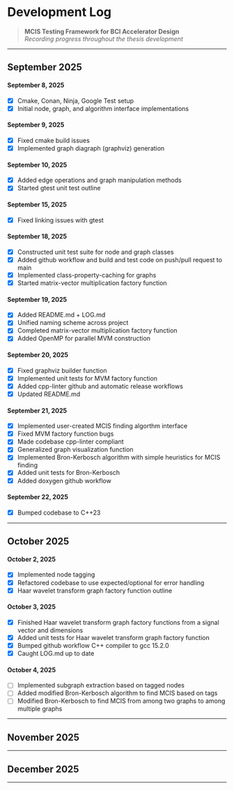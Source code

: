 # Development Log

> **MCIS Testing Framework for BCI Accelerator Design**\
> _Recording progress throughout the thesis development_

---

## September 2025

#### September 8, 2025

- [x] Cmake, Conan, Ninja, Google Test setup
- [x] Initial node, graph, and algorithm interface implementations

#### September 9, 2025

- [x] Fixed cmake build issues
- [x] Implemented graph diagraph (graphviz) generation

#### September 10, 2025

- [x] Added edge operations and graph manipulation methods
- [x] Started gtest unit test outline

#### September 15, 2025

- [x] Fixed linking issues with gtest

#### September 18, 2025

- [x] Constructed unit test suite for node and graph classes
- [x] Added github workflow and build and test code on push/pull request to main
- [x] Implemented class-property-caching for graphs
- [x] Started matrix-vector multiplication factory function

#### September 19, 2025

- [x] Added README.md + LOG.md
- [x] Unified naming scheme across project
- [x] Completed matrix-vector multiplication factory function
- [x] Added OpenMP for parallel MVM construction

#### September 20, 2025

- [x] Fixed graphviz builder function
- [x] Implemented unit tests for MVM factory function
- [x] Added cpp-linter github and automatic release workflows
- [x] Updated README.md

#### September 21, 2025

- [x] Implemented user-created MCIS finding algorthm interface
- [x] Fixed MVM factory function bugs
- [x] Made codebase cpp-linter compliant
- [x] Generalized graph visualization function
- [x] Implemented Bron-Kerbosch algorithm with simple heuristics for MCIS finding
- [x] Added unit tests for Bron-Kerbosch
- [x] Added doxygen github workflow

#### September 22, 2025

- [x] Bumped codebase to C++23

---

## October 2025

#### October 2, 2025

- [x] Implemented node tagging
- [x] Refactored codebase to use expected/optional for error handling
- [x] Haar wavelet transform graph factory function outline

#### October 3, 2025

- [x] Finished Haar wavelet transform graph factory functions from a signal vector and dimensions
- [x] Added unit tests for Haar wavelet transform graph factory function
- [x] Bumped github workflow C++ compiler to gcc 15.2.0
- [x] Caught LOG.md up to date

#### October 4, 2025

- [ ] Implemented subgraph extraction based on tagged nodes
- [ ] Added modified Bron-Kerbosch algorithm to find MCIS based on tags
- [ ] Modified Bron-Kerbosch to find MCIS from among two graphs to among multiple graphs

---

## November 2025

---

## December 2025

---
